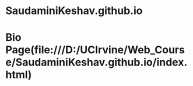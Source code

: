 # SaudaminiKeshav.github.io
# Bio Page(file:///D:/UCIrvine/Web_Course/SaudaminiKeshav.github.io/index.html)

